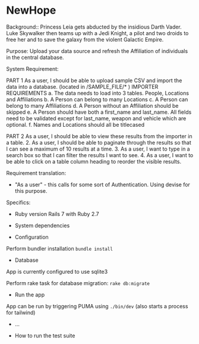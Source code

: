# NewHope

Background::
 Princess Leia gets abducted by the insidious Darth Vader. Luke Skywalker then teams up with a Jedi Knight, a pilot and two droids to free her and to save the galaxy from the violent Galactic Empire.


Purpose:
Upload your data source and refresh the Affiliation of individuals in the central database.


System Requirement:

PART 1
As a user, I should be able to upload sample CSV and import the data into
a database. (located in /SAMPLE_FILE/* )
IMPORTER REQUIREMENTS
a. The data needs to load into 3 tables. People, Locations and
Affiliations
b. A Person can belong to many Locations
c. A Person can belong to many Affiliations
d. A Person without an Affiliation should be skipped
e. A Person should have both a first_name and last_name. All fields
need to be validated except for last_name, weapon and vehicle
which are optional.
f. Names and Locations should all be titlecased

PART 2
As a user, I should be able to view these results from the importer in a table.
2. As a user, I should be able to paginate through the results so that I can see a
maximum of 10 results at a time.
3. As a user, I want to type in a search box so that I can filter the results I want to see.
4. As a user, I want to be able to click on a table column heading to reorder the visible
results.


Requirement translation:

- "As a user" - this calls for some sort of Authentication. Using devise for this purpose.


Specifics:

* Ruby version
Rails 7 with Ruby 2.7

* System dependencies

* Configuration

Perform bundler installation
```bundle install```


* Database 

App is currently configured to use sqlite3

Perform rake task for database migration:
```rake db:migrate```


* Run the app

App can be run by triggering PUMA using 
```./bin/dev```
(also starts a process for tailwind)

* ...


* How to run the test suite

